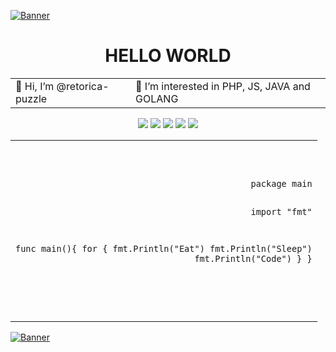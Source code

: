 [![Banner](https://cdn.pixabay.com/photo/2019/10/27/21/13/flowers-4582844_960_720.png)]()
<!-- [![Visits Badge](https://badges.pufler.dev/visits/braydoncoyer/braydoncoyer)](https:braydoncoyer.dev)
[![Twitter Badge](https://img.shields.io/badge/Twitter-Profile-informational?style=flat&logo=twitter&logoColor=white&color=1CA2F1)](https://twitter.com/BraydonCoyer)
[![LinkedIn Badge](https://img.shields.io/badge/LinkedIn-Profile-informational?style=flat&logo=linkedin&logoColor=white&color=0D76A8)](https://www.linkedin.com/in/braydon-coyer/)
[![CodePen Badge](https://img.shields.io/badge/CodePen-Profile-informational?style=flat&logo=codepen&logoColor=white&color=black)](https://codepen.io/braydoncoyer) -->
  <h1 align="center">HELLO WORLD</h1>
  <table align="center">
    <tr>
      <td>
    👋 Hi, I’m @retorica-puzzle
      </td>
      <td>
    👀 I’m interested in PHP, JS, JAVA and GOLANG
      </td>
    </tr>
  </table>
  <p align="center">
   <img src="https://img.icons8.com/officel/144/000000/php-logo.png"/>
  <img src="https://img.icons8.com/color/144/000000/wordpress.png"/>
    <img src="https://img.icons8.com/color/144/000000/javascript--v1.png"/>
    <img src="https://img.icons8.com/color/144/000000/java-coffee-cup-logo--v1.png"/>
    <img src="https://img.icons8.com/color/144/000000/golang.png"/>
  </p>
<table align="center">
  <tr>
    <td>
<pre align="right">
<code>
<p>
package main

import "fmt"

func main(){
    for {
        fmt.Println("Eat")
	      fmt.Println("Sleep")
	      fmt.Println("Code")
    }
}
</p>
</code>
</pre>
    </td>
  </tr>
</table>

[![Banner](https://cdn.pixabay.com/photo/2019/10/27/21/13/flowers-4582844_960_720.png)]()

<!---
retorica-puzzle/retorica-puzzle is a ✨ special ✨ repository because its `README.md` (this file) appears on your GitHub profile.
You can click the Preview link to take a look at your changes.
--->
